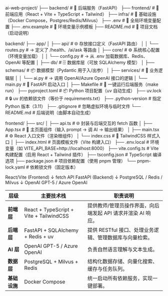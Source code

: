 ai-web-project/
├── backend/          # 🔹 后端服务（FastAPI）
├── frontend/         # 🔹 前端应用（React + Vite + TypeScript + Tailwind）
├── infra/            # 🔹 基础设施（Docker Compose，Postgres/Redis/Milvus）
├── .env              # 🔹 全局环境变量配置
├── .env.example      # 🔹 环境变量示例模板
├── README.md         # 🔹 项目文档（启动说明）


backend/
├── app/
│   ├── api/          # 🌐 存放接口定义（FastAPI 路由）
│   │   └── routes.py # → 定义了 /health、/ai/ask 等路由
│   ├── core/         # ⚙️ 系统核心配置（环境变量加载）
│   │   └── config.py # → 从 .env 加载数据库、Redis、OpenAI 等配置
│   ├── db/           # 🗄️ 数据库层（可放 SQLAlchemy 模型）
│   ├── schemas/      # 📦 数据模型（Pydantic 用于入/出参）
│   ├── services/     # 🧠 业务逻辑层
│   │   └── ai.py     # → 调用 OpenAI/Azure OpenAI 接口的逻辑
│   └── main.py       # 🚀 FastAPI 启动入口
│
├── Makefile          # 🧰 一键运行后端服务（make run）
├── pyproject.toml    # 📦 Python 项目配置（uv 自动生成）
├── uv.lock           # 🔒 uv 的依赖锁文件（等价于 requirements.txt）
├── .python-version   # 指定 Python 版本（3.11）
├── .gitignore        # 忽略虚拟环境与临时文件
└── README.md         # 后端说明（由脚本自动生成）


frontend/
├── src/
│   ├── api.ts        # 🌐 封装与后端交互的 fetch 函数
│   ├── App.tsx       # 🧠 主页面组件（输入 prompt → 调 AI → 输出结果）
│   ├── main.tsx      # ⚙️ React 入口文件（渲染根组件）
│   └── index.css     # 🎨 TailwindCSS 样式入口
│
├── index.html        # 页面模板文件（Vite 构建入口）
├── .env.local        # 环境变量（如 VITE_API_BASE=http://localhost:8000）
├── vite.config.ts    # Vite 构建配置（启用 React + Tailwind 插件）
├── tsconfig.json     # TypeScript 编译选项
├── package.json      # 项目依赖配置（使用 pnpm 管理）
└── pnpm-lock.yaml    # 依赖锁文件（固定版本）

React/Vite (Frontend)
   ↓ fetch API
FastAPI (Backend)
   ↓
PostgreSQL / Redis / Milvus
   ↓
OpenAI GPT-5 / Azure OpenAI


| 层级       | 主要技术栈                                   | 职责说明                                |
| -------- | --------------------------------------- | ----------------------------------- |
| **前端层**  | React + TypeScript + Vite + TailwindCSS | 提供教师/管理员操作界面，向后端发起 API 请求并渲染 AI 响应。 |
| **后端层**  | FastAPI + SQLAlchemy + Redis + uv       | 提供 RESTful 接口、处理业务逻辑、管理数据库与向量检索。    |
| **AI 层** | OpenAI GPT-5 / Azure OpenAI             | 负责自然语言理解与文本生成。                      |
| **数据层**  | PostgreSQL + Milvus + Redis             | 结构化数据存储、向量化搜索、缓存与任务队列。              |
| **基础设施** | Docker Compose                          | 统一启动所有依赖服务，实现一键部署。                  |

